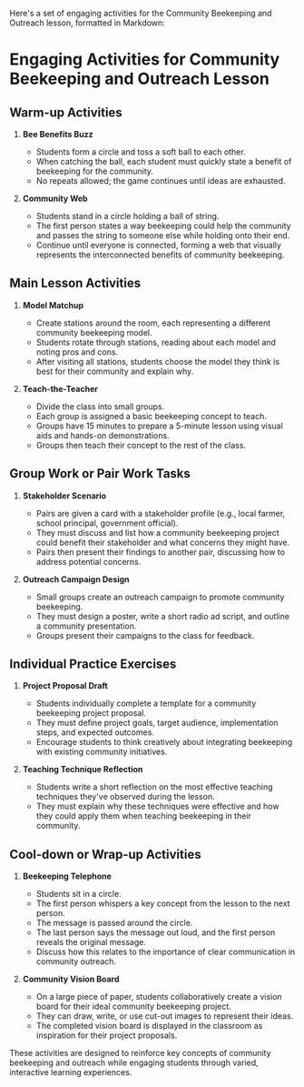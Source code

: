 Here's a set of engaging activities for the Community Beekeeping and Outreach lesson, formatted in Markdown:

# Engaging Activities for Community Beekeeping and Outreach Lesson

## Warm-up Activities

1. **Bee Benefits Buzz**
   - Students form a circle and toss a soft ball to each other.
   - When catching the ball, each student must quickly state a benefit of beekeeping for the community.
   - No repeats allowed; the game continues until ideas are exhausted.

2. **Community Web**
   - Students stand in a circle holding a ball of string.
   - The first person states a way beekeeping could help the community and passes the string to someone else while holding onto their end.
   - Continue until everyone is connected, forming a web that visually represents the interconnected benefits of community beekeeping.

## Main Lesson Activities

1. **Model Matchup**
   - Create stations around the room, each representing a different community beekeeping model.
   - Students rotate through stations, reading about each model and noting pros and cons.
   - After visiting all stations, students choose the model they think is best for their community and explain why.

2. **Teach-the-Teacher**
   - Divide the class into small groups.
   - Each group is assigned a basic beekeeping concept to teach.
   - Groups have 15 minutes to prepare a 5-minute lesson using visual aids and hands-on demonstrations.
   - Groups then teach their concept to the rest of the class.

## Group Work or Pair Work Tasks

1. **Stakeholder Scenario**
   - Pairs are given a card with a stakeholder profile (e.g., local farmer, school principal, government official).
   - They must discuss and list how a community beekeeping project could benefit their stakeholder and what concerns they might have.
   - Pairs then present their findings to another pair, discussing how to address potential concerns.

2. **Outreach Campaign Design**
   - Small groups create an outreach campaign to promote community beekeeping.
   - They must design a poster, write a short radio ad script, and outline a community presentation.
   - Groups present their campaigns to the class for feedback.

## Individual Practice Exercises

1. **Project Proposal Draft**
   - Students individually complete a template for a community beekeeping project proposal.
   - They must define project goals, target audience, implementation steps, and expected outcomes.
   - Encourage students to think creatively about integrating beekeeping with existing community initiatives.

2. **Teaching Technique Reflection**
   - Students write a short reflection on the most effective teaching techniques they've observed during the lesson.
   - They must explain why these techniques were effective and how they could apply them when teaching beekeeping in their community.

## Cool-down or Wrap-up Activities

1. **Beekeeping Telephone**
   - Students sit in a circle.
   - The first person whispers a key concept from the lesson to the next person.
   - The message is passed around the circle.
   - The last person says the message out loud, and the first person reveals the original message.
   - Discuss how this relates to the importance of clear communication in community outreach.

2. **Community Vision Board**
   - On a large piece of paper, students collaboratively create a vision board for their ideal community beekeeping project.
   - They can draw, write, or use cut-out images to represent their ideas.
   - The completed vision board is displayed in the classroom as inspiration for their project proposals.

These activities are designed to reinforce key concepts of community beekeeping and outreach while engaging students through varied, interactive learning experiences.